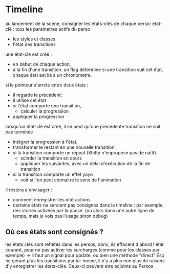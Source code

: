 # Timeline

au lancement de la scene, consigner les états-clés de chaque perso:
etat-clé : tous les parametres actifs du perso

- les styles et classes
- l'état des transitions

une état-clé est créé :

- en début de chaque action,
- à la fin d'une transition.
  un flag détermine si une transition suit cet état.
  chaque état est lié à un chronometre.

si le pointeur s'arrete entre deux états :

- il regarde le précédent;
- il utilise cet état
- si l'état comporte une transition,
  - calculer la progression
- appliquer la progression

lorsqu'un état-clé est créé, il se peut qu'une précédente transition ne soit pas terminée

- intégrer la progression à l'état,
- transformer le restant en une nouvelle transition.
- si la transition comporte un repeat (Shifty n'enpropose pas de natif)
  - scinder la transition en cours
  - appliquer les suivantes, avec un délai d'exécution de la fin de transition
- si la transition comporte un effet yoyo
  - voir si l'on peut connaitre le sens de l'animation

Il restera à envisager :

- comment enregistrer les intéractions
- certains états ne seraient pas consignés dans la timeline : par exemple, des stories activées par la pause. (ou alors dans une autre ligne de temps, mais je vois pas l'usage sinon débug)

## Où ces états sont consignés ?

les états clés sont reflétés dans les persos, donc, ils effacent d'abord l'état courant, pour ne pas activer les surcharges (comme pour les classes par exemple)
-> il faut un signal pour update, ou bien une méthode "direct"
Eso ne gérant plus les transitions par lui-meme, il n'y a plus non plus de raisons d'y enregistrer les états-clés.
Ceux-ci peuvent etre adjoints au Persos
